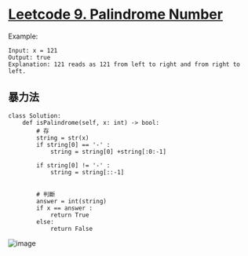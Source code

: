 # [Leetcode 9. Palindrome Number](https://leetcode.com/problems/palindrome-number/)

Example:
```
Input: x = 121
Output: true
Explanation: 121 reads as 121 from left to right and from right to left.
```

## 暴力法
```python3=
class Solution:
    def isPalindrome(self, x: int) -> bool:
        # 存
        string = str(x)
        if string[0] == '-' :
            string = string[0] +string[:0:-1]
            
        if string[0] != '-' :
            string = string[::-1]
            
            
        # 判斷
        answer = int(string)
        if x == answer :
            return True
        else:
            return False
```
![image](https://user-images.githubusercontent.com/69243911/148532594-4958a4b8-ac63-4536-9b0d-c8d4e4c97a2a.png)
